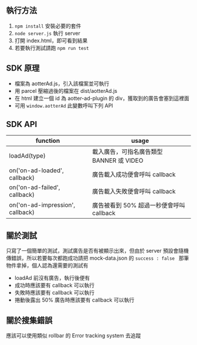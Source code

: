 ## 執行方法

1. `npm install` 安裝必要的套件
2. `node server.js` 執行 server
3. 打開 index.html，即可看到結果
4. 若要執行測試請跑 `npm run test` 

## SDK 原理

* 檔案為 aotterAd.js，引入該檔案並可執行
* 用 parcel 壓縮過後的檔案在 dist/aotterAd.js
* 在 html 建立一個 id 為 aotter-ad-plugin 的 div，獲取到的廣告會塞到這裡面
* 可用 `window.aotterAd` 此變數呼叫下列 API

## SDK API

| function            | usage                                                                                         |
|-----------------------|-----------------------------------------------------------------------------------------------|
| loadAd(type)       | 載入廣告，可指名廣告類型 BANNER 或 VIDEO                                                                      |
| on('on-ad-loaded', callback)  | 廣告載入成功便會呼叫 callback                                                        |
| on('on-ad-failed', callback) | 廣告載入失敗便會呼叫 callback   |
| on('on-ad-impression', callback) | 廣告被看到 50% 超過一秒便會呼叫 callback  |

## 關於測試
只寫了一個簡單的測試，測試廣告是否有被顯示出來，但由於 server 預設會隨機傳錯誤，所以若要每次都跑成功請把 mock-data.json 的 	`success : false ` 那筆物件拿掉，個人認為還需要的測試有
* loadAd 前沒有廣告，執行後便有
* 成功時應該要有 callback 可以執行
* 失敗時應該要有 callback 可以執行
* 捲動後露出 50% 廣告時應該要有 callback 可以執行

## 關於搜集錯誤
應該可以使用類似 rollbar 的 Error tracking system 去追蹤